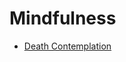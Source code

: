 # Mindfulness
- [Death Contemplation](http://www.raptitude.com/2009/06/this-will-never-happen-again/)
